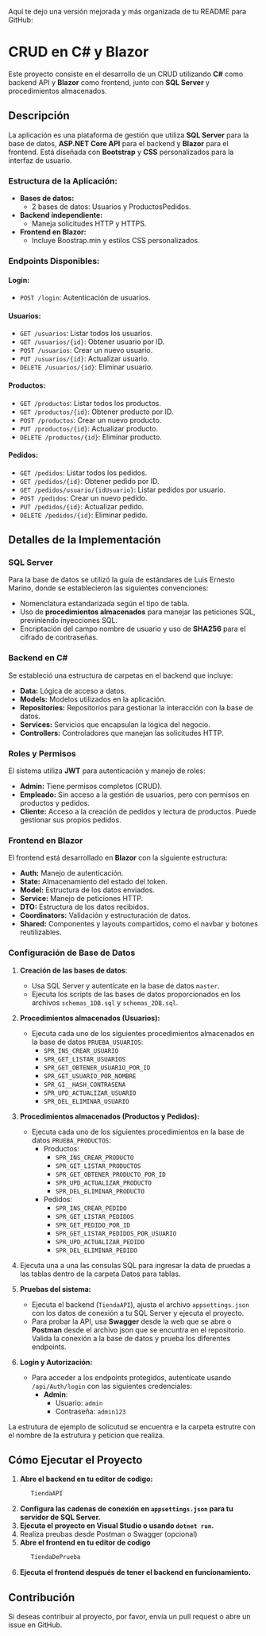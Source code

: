 Aquí te dejo una versión mejorada y más organizada de tu README para GitHub:

# CRUD en C# y Blazor

Este proyecto consiste en el desarrollo de un CRUD utilizando **C#** como backend API y **Blazor** como frontend, junto con **SQL Server** y procedimientos almacenados.

## Descripción

La aplicación es una plataforma de gestión que utiliza **SQL Server** para la base de datos, **ASP.NET Core API** para el backend y **Blazor** para el frontend. Está diseñada con **Bootstrap** y **CSS** personalizados para la interfaz de usuario.

### Estructura de la Aplicación:

- **Bases de datos:**  
  - 2 bases de datos: Usuarios y ProductosPedidos.
- **Backend independiente:**  
  - Maneja solicitudes HTTP y HTTPS.
- **Frontend en Blazor:**  
  - Incluye Boostrap.min y estilos CSS personalizados.

### Endpoints Disponibles:

#### Login:
- `POST /login`: Autenticación de usuarios.

#### Usuarios:
- `GET /usuarios`: Listar todos los usuarios.
- `GET /usuarios/{id}`: Obtener usuario por ID.
- `POST /usuarios`: Crear un nuevo usuario.
- `PUT /usuarios/{id}`: Actualizar usuario.
- `DELETE /usuarios/{id}`: Eliminar usuario.

#### Productos:
- `GET /productos`: Listar todos los productos.
- `GET /productos/{id}`: Obtener producto por ID.
- `POST /productos`: Crear un nuevo producto.
- `PUT /productos/{id}`: Actualizar producto.
- `DELETE /productos/{id}`: Eliminar producto.

#### Pedidos:
- `GET /pedidos`: Listar todos los pedidos.
- `GET /pedidos/{id}`: Obtener pedido por ID.
- `GET /pedidos/usuario/{idUsuario}`: Listar pedidos por usuario.
- `POST /pedidos`: Crear un nuevo pedido.
- `PUT /pedidos/{id}`: Actualizar pedido.
- `DELETE /pedidos/{id}`: Eliminar pedido.

## Detalles de la Implementación

### SQL Server
Para la base de datos se utilizó la guía de estándares de Luis Ernesto Marino, donde se establecieron las siguientes convenciones:

- Nomenclatura estandarizada según el tipo de tabla.
- Uso de **procedimientos almacenados** para manejar las peticiones SQL, previniendo inyecciones SQL.
- Encriptación del campo nombre de usuario y uso de **SHA256** para el cifrado de contraseñas.

### Backend en C#
Se estableció una estructura de carpetas en el backend que incluye:

- **Data:** Lógica de acceso a datos.
- **Models:** Modelos utilizados en la aplicación.
- **Repositories:** Repositorios para gestionar la interacción con la base de datos.
- **Services:** Servicios que encapsulan la lógica del negocio.
- **Controllers:** Controladores que manejan las solicitudes HTTP.

### Roles y Permisos

El sistema utiliza **JWT** para autenticación y manejo de roles:

- **Admin:** Tiene permisos completos (CRUD).
- **Empleado:** Sin acceso a la gestión de usuarios, pero con permisos en productos y pedidos.
- **Cliente:** Acceso a la creación de pedidos y lectura de productos. Puede gestionar sus propios pedidos.

### Frontend en Blazor

El frontend está desarrollado en **Blazor** con la siguiente estructura:

- **Auth:** Manejo de autenticación.
- **State:** Almacenamiento del estado del token.
- **Model:** Estructura de los datos enviados.
- **Service:** Manejo de peticiones HTTP.
- **DTO:** Estructura de los datos recibidos.
- **Coordinators:** Validación y estructuración de datos.
- **Shared:** Componentes y layouts compartidos, como el navbar y botones reutilizables.

### Configuración de Base de Datos

1. **Creación de las bases de datos**: 
   - Usa SQL Server y autentícate en la base de datos `master`.
   - Ejecuta los scripts de las bases de datos proporcionados en los archivos `schemas_1DB.sql` y `schemas_2DB.sql`.
   
2. **Procedimientos almacenados (Usuarios):**
   - Ejecuta cada uno de los siguientes procedimientos almacenados en la base de datos `PRUEBA_USUARIOS`:
     - `SPR_INS_CREAR_USUARIO`
     - `SPR_GET_LISTAR_USUARIOS`
     - `SPR_GET_OBTENER_USUARIO_POR_ID`
     - `SPR_GET_USUARIO_POR_NOMBRE`
     - `SPR_GI__HASH_CONTRASENA`
     - `SPR_UPD_ACTUALIZAR_USUARIO`
     - `SPR_DEL_ELIMINAR_USUARIO`

3. **Procedimientos almacenados (Productos y Pedidos):**
   - Ejecuta cada uno de los siguientes procedimientos en la base de datos `PRUEBA_PRODUCTOS`:
     - Productos:
       - `SPR_INS_CREAR_PRODUCTO`
       - `SPR_GET_LISTAR_PRODUCTOS`
       - `SPR_GET_OBTENER_PRODUCTO_POR_ID`
       - `SPR_UPD_ACTUALIZAR_PRODUCTO`
       - `SPR_DEL_ELIMINAR_PRODUCTO`
     - Pedidos:
       - `SPR_INS_CREAR_PEDIDO`
       - `SPR_GET_LISTAR_PEDIDOS`
       - `SPR_GET_PEDIDO_POR_ID`
       - `SPR_GET_LISTAR_PEDIDOS_POR_USUARIO`
       - `SPR_UPD_ACTUALIZAR_PEDIDO`
       - `SPR_DEL_ELIMINAR_PEDIDO`

4. Ejecuta una a una las consulas SQL para ingresar la data de pruedas a las tablas dentro de la carpeta Datos para tablas.

5. **Pruebas del sistema:**
   - Ejecuta el backend (`TiendaAPI`), ajusta el archivo `appsettings.json` con los datos de conexión a tu SQL Server y ejecuta el proyecto.
   - Para probar la API, usa **Swagger** desde la web que se abre o **Postman** desde el archivo json que se encuntra en el repositorio. Valida la conexión a la base de datos y prueba los diferentes endpoints.
   
7. **Login y Autorización:**
   - Para acceder a los endpoints protegidos, autentícate usando `/api/Auth/login` con las siguientes credenciales:
     - **Admin**: 
       - Usuario: `admin`
       - Contraseña: `admin123`

La estrutura de ejemplo de solicutud se encuentra e la carpeta estrutre con el nombre de la estrutura y peticion que realiza.

## Cómo Ejecutar el Proyecto

1. **Abre el backend en tu editor de codigo:**  
   ```bash
      TiendaAPI
   ```
2. **Configura las cadenas de conexión en `appsettings.json` para tu servidor de SQL Server.**
3. **Ejecuta el proyecto en Visual Studio o usando `dotnet run`.**
4. Realiza preubas desde Postman o Swagger (opcional)
5. **Abre el frontend en tu editor de codigo**  
   ```bash
      TiendaDePrueba
   ```
6. **Ejecuta el frontend después de tener el backend en funcionamiento.**

## Contribución

Si deseas contribuir al proyecto, por favor, envía un pull request o abre un issue en GitHub.


